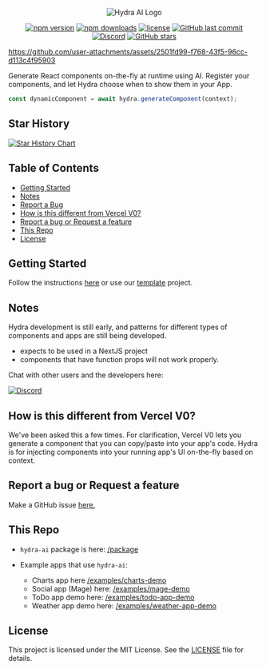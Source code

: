 <p align="center">
  <img src="github-hydra-ai.png" alt="Hydra AI Logo">
</p>
<p align="center">
  <a href="https://www.npmjs.com/package/hydra-ai"><img src="https://img.shields.io/npm/v/hydra-ai.svg" alt="npm version"></a>
  <a href="https://www.npmjs.com/package/hydra-ai"><img src="https://img.shields.io/npm/dm/hydra-ai.svg" alt="npm downloads"></a>
  <a href="https://github.com/michaelmagan/hydraai/blob/main/LICENSE"><img src="https://img.shields.io/github/license/michaelmagan/hydraai.svg" alt="license"></a>
  <a href="https://github.com/michaelmagan/hydraai/commits/main"><img src="https://img.shields.io/github/last-commit/michaelmagan/hydraai.svg" alt="GitHub last commit"></a>
  <a href="https://discord.gg/dJNvPEHth6"><img src="https://img.shields.io/discord/1251581895414911016?color=7289da&label=discord" alt="Discord"></a>
    <a href="https://github.com/michaelmagan/hydraai/stargazers"><img src="https://img.shields.io/github/stars/michaelmagan/hydraai.svg?style=social" alt="GitHub stars"></a>

</p>

https://github.com/user-attachments/assets/2501fd99-f768-43f5-96cc-d113c4f95903

Generate React components on-the-fly at runtime using AI. Register your components, and let Hydra choose when to show them in your App.

```typescript
const dynamicComponent = await hydra.generateComponent(context);
```

## Star History

[![Star History Chart](https://api.star-history.com/svg?repos=michaelmagan/hydraai&type=Timeline)](https://star-history.com/#michaelmagan/hydraai&Timeline)

## Table of Contents

- [Getting Started](#getting-started)
- [Notes](#notes)
- [Report a Bug](#report-a-bug-or-request-a-feature)
- [How is this different from Vercel V0?](#how-is-this-different-from-vercel-v0)
- [Report a bug or Request a feature](#report-a-bug-or-request-a-feature)
- [This Repo](#this-repo)
- [License](#license)

## Getting Started

Follow the instructions [here](/package/README.md) or use our [template](https://github.com/MichaelMilstead/hydra-template) project.

## Notes

Hydra development is still early, and patterns for different types of components and apps are still being developed.

- expects to be used in a NextJS project
- components that have function props will not work properly.

Chat with other users and the developers here:

<p>  <a href="https://discord.gg/8RMRUPZ9RS"><img src="https://img.shields.io/discord/1251581895414911016?color=7289da&label=discord" alt="Discord"></a></p>

## How is this different from Vercel V0?

We've been asked this a few times. For clarification, Vercel V0 lets you generate a component that you can copy/paste into your app's code. Hydra is for injecting components into your running app's UI on-the-fly based on context.

## Report a bug or Request a feature

Make a GitHub issue [here.](https://github.com/michaelmagan/hydraai/issues/new)

## This Repo

- `hydra-ai` package is here: [/package](/package)

- Example apps that use `hydra-ai`:
  - Charts app here [/examples/charts-demo](/examples/charts-demo/)
  - Social app (Mage) here: [/examples/mage-demo](/examples/mage-demo)
  - ToDo app demo here: [/examples/todo-app-demo](/examples/todo-app-demo/)
  - Weather app demo here: [/examples/weather-app-demo](/examples/weather-app-demo/)

## License

This project is licensed under the MIT License. See the [LICENSE](LICENSE) file for details.
